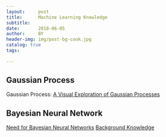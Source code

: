 ```yaml
---
layout:     post
title:      Machine Learning Knowledge
subtitle:   
date:       2018-06-05
author:     BY
header-img: img/post-bg-cook.jpg
catalog: true
tags:
    
---
```


## Gaussian Process
Gaussian Process:
[A Visual Exploration of Gaussian Processes](https://distill.pub/2019/visual-exploration-gaussian-processes/)
## Bayesian Neural Network
[Need for Bayesian Neural Networks](https://medium.com/neuralspace/bayesian-neural-network-series-post-1-need-for-bayesian-networks-e209e66b70b2)
[Background Knowledge](https://medium.com/neuralspace/bayesian-neural-network-series-post-2-background-knowledge-fdec6ac62d43)
